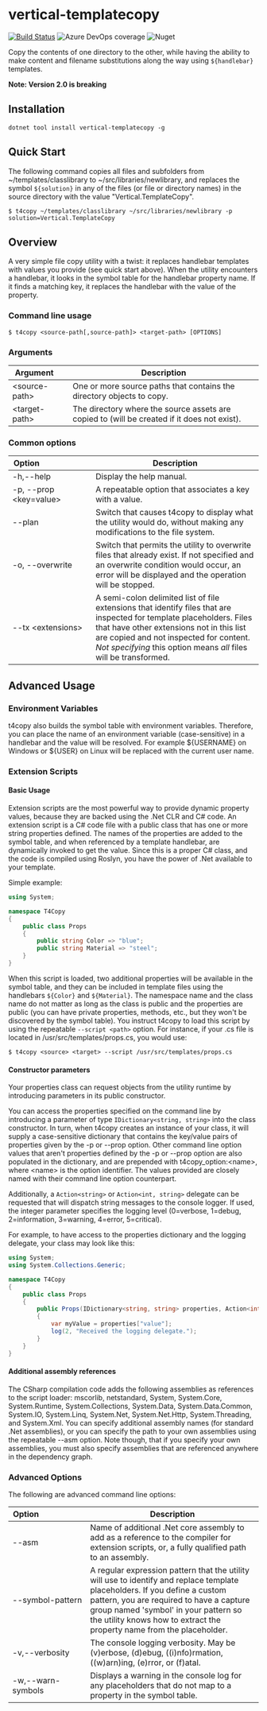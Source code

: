 # vertical-templatecopy

[![Build Status](https://dev.azure.com/vertical-software/vertical-templatecopy/_apis/build/status/vertical-templatecopy?branchName=master)](https://dev.azure.com/vertical-software/vertical-templatecopy/_build/latest?definitionId=2&branchName=master)
![Azure DevOps coverage](https://img.shields.io/azure-devops/coverage/vertical-software/vertical-templatecopy/2)
![Nuget](https://img.shields.io/nuget/v/vertical-templatecopy)

Copy the contents of one directory to the other, while having the ability to make content and filename substitutions along the way using `${handlebar}` templates.

**Note: Version 2.0 is breaking**

## Installation

```
dotnet tool install vertical-templatecopy -g
```

## Quick Start

The following command copies all files and subfolders from ~/templates/classlibrary to ~/src/libraries/newlibrary, and replaces the symbol `${solution}` in any of the files (or file or directory names) in the source directory with the value "Vertical.TemplateCopy".

```
$ t4copy ~/templates/classlibrary ~/src/libraries/newlibrary -p solution=Vertical.TemplateCopy
```

## Overview

A very simple file copy utility with a twist: it replaces handlebar templates with values you provide (see quick start above). When the utility encounters a handlebar, it looks in the symbol table for the handlebar property name. If it finds a matching key, it replaces the handlebar with the value of the property.

### Command line usage

```
$ t4copy <source-path[,source-path]> <target-path> [OPTIONS]
```

### Arguments

|Argument&nbsp;&nbsp;&nbsp;&nbsp;|Description|
|---|---|
|&lt;source-path&gt;|One or more source paths that contains the directory objects to copy.
|&lt;target-path&gt;|The directory where the source assets are copied to (will be created if it does not exist).

### Common options

|Option&nbsp;&nbsp;&nbsp;&nbsp;&nbsp;&nbsp;&nbsp;&nbsp;&nbsp;&nbsp;&nbsp;&nbsp;&nbsp;&nbsp;&nbsp;&nbsp;&nbsp;&nbsp;&nbsp;&nbsp;&nbsp;&nbsp;|Description|
|---|---|
|-h,--help|Display the help manual.|
|-p, --prop &lt;key=value&gt;|A repeatable option that associates a key with a value.
|--plan| Switch that causes t4copy to display what the utility would do, without making any modifications to the file system.
|-o, --overwrite| Switch that permits the utility to overwrite files that already exist. If not specified and an overwrite condition would occur, an error will be displayed and the operation will be stopped.
|--tx &lt;extensions&gt;| A semi-colon delimited list of file extensions that identify files that are inspected for template placeholders. Files that have other extensions not in this list are copied and not inspected for content. *Not specifying* this option means *all* files will be transformed.

## Advanced Usage

### Environment Variables

t4copy also builds the symbol table with environment variables. Therefore, you can place the name of an environment variable (case-sensitive) in a handlebar and the value will be resolved. For example ${USERNAME} on Windows or ${USER} on Linux will be replaced with the current user name.

### Extension Scripts

#### Basic Usage

Extension scripts are the most powerful way to provide dynamic property values, because they are backed using the .Net CLR and C# code. An extension script is a C# code file with a public class that has one or more string properties defined. The names of the properties are added to the symbol table, and when referenced by a template handlebar, are dynamically invoked to get the value. Since this is a proper C# class, and the code is compiled using Roslyn, you have the power of .Net available to your template.

Simple example:

```csharp
using System;

namespace T4Copy 
{
    public class Props
    {
        public string Color => "blue";
        public string Material => "steel";
    }    
}
```

When this script is loaded, two additional properties will be available in the symbol table, and they can be included in template files using the handlebars `${Color}` and `${Material}`. The namespace name and the class name do not matter as long as the class is public and the properties are public (you can have private properties, methods, etc., but they won't be discovered by the symbol table). You instruct t4copy to load this script by using the repeatable `--script <path>` option. For instance, if your .cs file is located in /usr/src/templates/props.cs, you would use:

```
$ t4copy <source> <target> --script /usr/src/templates/props.cs
```

#### Constructor parameters

Your properties class can request objects from the utility runtime by introducing parameters in its public constructor. 

You can access the properties specified on the command line by introducing a parameter of type `IDictionary<string, string>` into the class constructor. In turn, when t4copy creates an instance of your class, it will supply a case-sensitive dictionary that contains the key/value pairs of properties given by the -p or --prop option. Other command line option values that aren't properties defined by the -p or --prop option are also populated in the dictionary, and are prepended with t4copy_option:&lt;name&gt;, where &lt;name&gt; is the option identifier. The values provided are closely named with their command line option counterpart.

Additionally, a `Action<string>` or `Action<int, string>` delegate can be requested that will dispatch string messages to the console logger. If used, the integer parameter specifies the logging level (0=verbose, 1=debug, 2=information, 3=warning, 4=error, 5=critical).

For example, to have access to the properties dictionary and the logging delegate, your class may look like this:

```csharp
using System;
using System.Collections.Generic;

namespace T4Copy 
{
    public class Props 
    {
        public Props(IDictionary<string, string> properties, Action<int,string> log)
        {
            var myValue = properties["value"];
            log(2, "Received the logging delegate.");
        }
    }
}
```

#### Additional assembly references

The CSharp compilation code adds the following assemblies as references to the script loader: mscorlib, netstandard, System, System.Core, System.Runtime, System.Collections, System.Data, System.Data.Common, System.IO, System.Linq, System.Net, System.Net.Http, System.Threading, and System.Xml. You can specify additional assembly names (for standard .Net assemblies), or you can specify the path to your own assemblies using the repeatable --asm option. Note though, that if you specify your own assemblies, you must also specify assemblies that are referenced anywhere in the dependency graph.

### Advanced Options

The following are advanced command line options:

|Option&nbsp;&nbsp;&nbsp;&nbsp;&nbsp;&nbsp;&nbsp;&nbsp;&nbsp;&nbsp;&nbsp;&nbsp;&nbsp;&nbsp;&nbsp;&nbsp;&nbsp;&nbsp;&nbsp;&nbsp;|Description|
|---|---|
|--asm|Name of additional .Net core assembly to add as a reference to the compiler for extension scripts, or, a fully qualified path to an assembly.|
|--symbol-pattern|A regular expression pattern that the utility will use to identify and replace template placeholders. If you define a custom pattern, you are required to have a capture group named 'symbol' in your pattern so the utility knows how to extract the property name from the placeholder.|
|-v,--verbosity|The console logging verbosity. May be (v)erbose, (d)ebug, ((i)nfo)rmation, ((w)arn)ing, (e)rror, or (f)atal.|
|-w,--warn-symbols|Displays a warning in the console log for any placeholders that do not map to a property in the symbol table.|


